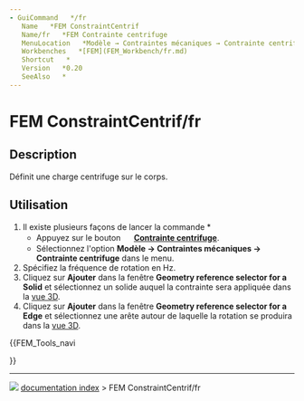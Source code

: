 ```yaml
---
- GuiCommand   */fr
   Name   *FEM ConstraintCentrif
   Name/fr   *FEM Contrainte centrifuge
   MenuLocation   *Modèle → Contraintes mécaniques → Contrainte centrifuge
   Workbenches   *[FEM](FEM_Workbench/fr.md)
   Shortcut   *
   Version   *0.20
   SeeAlso   *
---
```


# FEM ConstraintCentrif/fr

## Description

Définit une charge centrifuge sur le corps.

## Utilisation

1.  Il existe plusieurs façons de lancer la commande    *
    -   Appuyez sur le bouton **<img src="images/FEM_ConstraintCentrif.svg" width=16px> [Contrainte centrifuge](FEM_ConstraintCentrif/fr.md)**.
    -   Sélectionnez l\'option **Modèle → Contraintes mécaniques → <img src="images/FEM_ConstraintCentrif.svg" width=16px> Contrainte centrifuge** dans le menu.
2.  Spécifiez la fréquence de rotation en Hz.
3.  Cliquez sur **Ajouter** dans la fenêtre **Geometry reference selector for a Solid** et sélectionnez un solide auquel la contrainte sera appliquée dans la [vue 3D](3D_view/fr.md).
4.  Cliquez sur **Ajouter** dans la fenêtre **Geometry reference selector for a Edge** et sélectionnez une arête autour de laquelle la rotation se produira dans la [vue 3D](3D_view/fr.md).





{{FEM_Tools_navi

}}



---
![](images/Right_arrow.png) [documentation index](../README.md) > FEM ConstraintCentrif/fr
